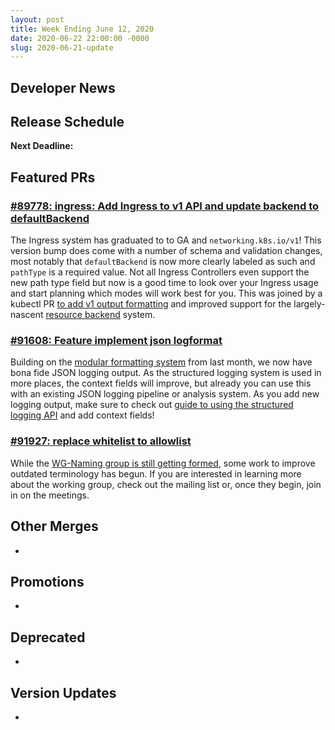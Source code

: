 ```yaml
---
layout: post
title: Week Ending June 12, 2020
date: 2020-06-22 22:00:00 -0000
slug: 2020-06-21-update
---
```


## Developer News


## Release Schedule

**Next Deadline:**


## Featured PRs

### [#89778: ingress: Add Ingress to v1 API and update backend to defaultBackend](https://github.com/kubernetes/kubernetes/pull/89778)

The Ingress system has graduated to to GA and `networking.k8s.io/v1`! This version bump does come with a number of schema and validation changes, most notably that `defaultBackend` is now more clearly labeled as such and `pathType` is a required value. Not all Ingress Controllers even support the new path type field but now is a good time to look over your Ingress usage and start planning which modes will work best for you. This was joined by a kubectl PR [to add v1 output formatting](https://github.com/kubernetes/kubernetes/pull/91268) and improved support for the largely-nascent [resource backend](https://github.com/kubernetes/kubernetes/pull/88775) system.

### [#91608: Feature implement json logformat](https://github.com/kubernetes/kubernetes/pull/91608)

Building on the [modular formatting system](https://github.com/kubernetes/kubernetes/pull/89683) from last month, we now have bona fide JSON logging output. As the structured logging system is used in more places, the context fields will improve, but already you can use this with an existing JSON logging pipeline or analysis system. As you add new logging output, make sure to check out [guide to using the structured logging API](https://github.com/kubernetes/community/blob/master/contributors/devel/sig-instrumentation/migration-to-structured-logging.md) and add context fields!

### [#91927: replace whitelist to allowlist](https://github.com/kubernetes/kubernetes/pull/91927)

While the [WG-Naming group is still getting formed](https://groups.google.com/forum/#!msg/kubernetes-sig-contribex/geA__5IbL6Q/ZC0oHAPqBQAJ), some work to improve outdated terminology has begun. If you are interested in learning more about the working group, check out the mailing list or, once they begin, join in on the meetings.

## Other Merges

*

## Promotions

*

## Deprecated

*

## Version Updates

*
